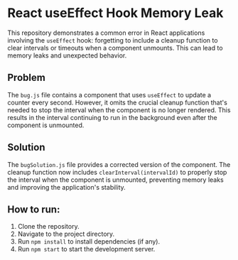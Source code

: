 # React useEffect Hook Memory Leak

This repository demonstrates a common error in React applications involving the `useEffect` hook: forgetting to include a cleanup function to clear intervals or timeouts when a component unmounts. This can lead to memory leaks and unexpected behavior.

## Problem

The `bug.js` file contains a component that uses `useEffect` to update a counter every second. However, it omits the crucial cleanup function that's needed to stop the interval when the component is no longer rendered.  This results in the interval continuing to run in the background even after the component is unmounted. 

## Solution

The `bugSolution.js` file provides a corrected version of the component.  The cleanup function now includes `clearInterval(intervalId)` to properly stop the interval when the component is unmounted, preventing memory leaks and improving the application's stability.

## How to run:

1. Clone the repository.
2. Navigate to the project directory.
3. Run `npm install` to install dependencies (if any).
4. Run `npm start` to start the development server.